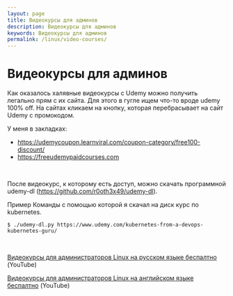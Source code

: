 ```yaml
---
layout: page
title: Видеокурсы для админов
description: Видеокурсы для админов
keywords: Видеокурсы для админов
permalink: /linux/video-courses/
---
```


# Видеокурсы для админов

Как оказалось халявные видеокурсы с Udemy можно получить легально прям с их сайта. Для этого в гугле ищем что-то вроде udemy 100% off. На сайтах кликаем на кнопку, которая перебрасывает на сайт Udemy c промокодом.

У меня в закладках:

- https://udemycoupon.learnviral.com/coupon-category/free100-discount/
- https://freeudemypaidcourses.com

<br/>


После видеокурс, к которому есть доступ, можно скачать программной udemy-dl (https://github.com/r0oth3x49/udemy-dl).

Пример Команды с помощью которой я скачал на диск курс по kubernetes.

    $ ./udemy-dl.py https://www.udemy.com/kubernetes-from-a-devops-kubernetes-guru/


<br/>

[Видеокурсы для администраторов Linux на русском языке беспалтно ](/linux/video-courses/youtube/rus/) (YouTube)

[Видеокурсы для администраторов Linux на английском языке беспалтно](/linux/video-courses/youtube/eng/) (YouTube)
